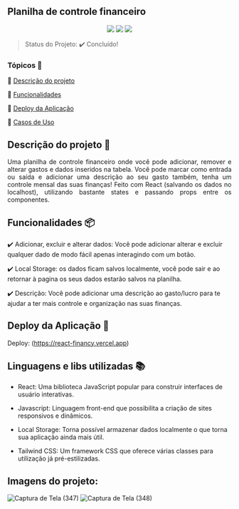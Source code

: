 ## Planilha de controle financeiro

<p align="center">
  <img src="https://img.shields.io/static/v1?label=react&message=framework&color=blue&style=for-the-badge&logo=REACT"/>
  <img src="http://img.shields.io/static/v1?label=Tailwind&message=biblioteca&color=red&style=for-the-badge&logo=tailwind"/>
  <img src="http://img.shields.io/static/v1?label=LocalStorage&message=persistência&color=red&style=for-the-badge&logo=localstorage"/>
</p>

> Status do Projeto: :heavy_check_mark: Concluído!

### Tópicos 🔹

:small_blue_diamond: [Descrição do projeto](#descrição-do-projeto)

:small_blue_diamond: [Funcionalidades](#funcionalidades)

:small_blue_diamond: [Deploy da Aplicação](#deploy-da-aplicação-dash)

:small_blue_diamond: [Casos de Uso](#casos-de-uso-warning)

## Descrição do projeto 📝

<p align="justify">
 Uma planilha de controle financeiro onde você pode adicionar, remover e alterar gastos e dados inseridos na tabela. Você pode marcar como entrada ou saída e adicionar uma descrição ao seu gasto também, tenha um controle mensal das suas finanças! Feito com React (salvando os dados no localhost), utilizando bastante states e passando props entre os componentes.
</p>

## Funcionalidades 📦

:heavy_check_mark: Adicionar, excluir e alterar dados: Você pode adicionar alterar e excluir qualquer dado de modo fácil apenas interagindo com um botão.

:heavy_check_mark: Local Storage: os dados ficam salvos localmente, você pode sair e ao retornar à pagina os seus dados estarão salvos na planilha.

:heavy_check_mark: Descrição: Você pode adicionar uma descrição ao gasto/lucro para te ajudar a ter mais controle e organização nas suas finanças.


## Deploy da Aplicação :dash:

Deploy: (https://react-financy.vercel.app)

## Linguagens e libs utilizadas :books:

- React: Uma biblioteca JavaScript popular para construir interfaces de usuário interativas.

- Javascript: Linguagem front-end que possibilita a criação de sites responsivos e dinâmicos.

- Local Storage: Torna possível armazenar dados localmente o que torna sua aplicação ainda mais útil.

- Tailwind CSS: Um framework CSS que oferece várias classes para utilização já pré-estilizadas.


## Imagens do projeto:

![Captura de Tela (347)](https://github.com/LeonardoAlves04/ReactFinancy/assets/69488943/4d9b0da8-444f-4676-b21e-e67b48c1a6de)
![Captura de Tela (348)](https://github.com/LeonardoAlves04/ReactFinancy/assets/69488943/d7939d23-cf18-4f9a-bfc5-b00149fa9b4b)
